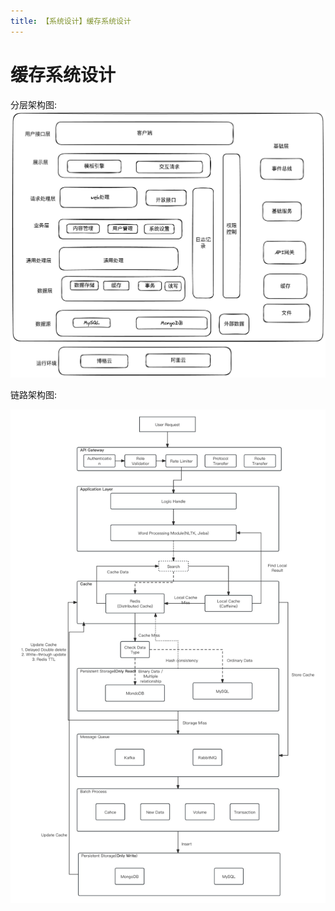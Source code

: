 ```yaml
---
title: 【系统设计】缓存系统设计
---
```


# 缓存系统设计

分层架构图:
![Layer](./store_cache/multiple_layer_architecture.jpg)

链路架构图:

![Cache](./store_cache//storage_cache_architecture.jpg)

